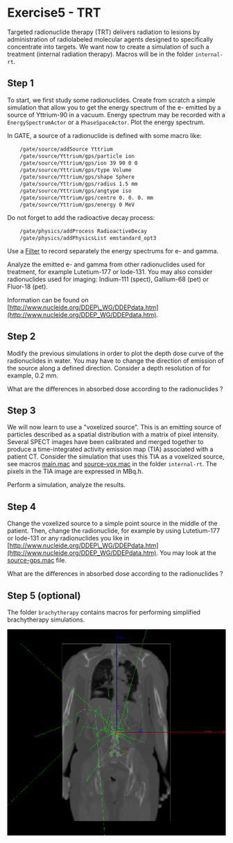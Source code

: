 # Exercise5 - TRT

Targeted radionuclide therapy \(TRT\) delivers radiation to lesions by administration of radiolabeled molecular agents designed to specifically concentrate into targets. We want now to create a simulation of such a treatment \(internal radiation therapy\). Macros will be in the folder `internal-rt`.

## Step 1

To start, we first study some radionuclides. Create from scratch a simple simulation that allow you to get the energy spectrum of the e- emitted by a source of Yttrium-90 in a vacuum. Energy spectrum may be recorded with a `EnergySpectrumActor` or a `PhaseSpaceActor`. Plot the energy spectrum.

In GATE, a source of a radionuclide is defined with some macro like:

```text
    /gate/source/addSource Yttrium
    /gate/source/Yttrium/gps/particle ion
    /gate/source/Yttrium/gps/ion 39 90 0 0
    /gate/source/Yttrium/gps/type Volume
    /gate/source/Yttrium/gps/shape Sphere
    /gate/source/Yttrium/gps/radius 1.5 mm
    /gate/source/Yttrium/gps/angtype iso
    /gate/source/Yttrium/gps/centre 0. 0. 0. mm
    /gate/source/Yttrium/gps/energy 0 MeV
```

Do not forget to add the radioactive decay process:

```text
    /gate/physics/addProcess RadioactiveDecay
    /gate/physics/addPhysicsList emstandard_opt3
```

Use a [Filter](http://wiki.opengatecollaboration.org/index.php/Users_Guide:Tools_to_Interact_with_the_Simulation_:_Actors#Filters) to record separately the energy spectrums for e- and gamma.

Analyze the emitted e- and gamma from other radionuclides used for treatment, for example Lutetium-177 or Iode-131. You may also consider radionuclides used for imaging: Indium-111 \(spect\), Gallium-68 \(pet\) or Fluor-18 \(pet\).

Information can be found on [http://www.nucleide.org/DDEP\_WG/DDEPdata.htm](http://www.nucleide.org/DDEP_WG/DDEPdata.htm).

## Step 2

Modify the previous simulations in order to plot the depth dose curve of the radionuclides in water. You may have to change the direction of emission of the source along a defined direction. Consider a depth resolution of for example, 0.2 mm.

What are the differences in absorbed dose according to the radionuclides ?

## Step 3

We will now learn to use a "voxelized source". This is an emitting source of particles described as a spatial distribution with a matrix of pixel intensity. Several SPECT images have been calibrated and merged together to produce a time-integrated activity emission map \(TIA\) associated with a patient CT. Consider the simulation that uses this TIA as a voxelized source, see macros [main.mac](https://gitlab.in2p3.fr/david.sarrut/gate-exercices/blob/master/internal-rt/mac/main.mac) and [source-vox.mac](https://gitlab.in2p3.fr/david.sarrut/gate-exercices/blob/master/internal-rt/mac/source-vox.mac) in the folder `internal-rt`. The pixels in the TIA image are expressed in MBq.h.

Perform a simulation, analyze the results.

## Step 4

Change the voxelized source to a simple point source in the middle of the patient. Then, change the radionuclide, for example by using Lutetium-177 or Iode-131 or any radionuclides you like in [http://www.nucleide.org/DDEP\_WG/DDEPdata.htm](http://www.nucleide.org/DDEP_WG/DDEPdata.htm). You may look at the [source-gps.mac](https://gitlab.in2p3.fr/david.sarrut/gate-exercices/blob/master/internal-rt/mac/source-gps.mac) file.

What are the differences in absorbed dose according to the radionuclides ?

## Step 5 \(optional\)

The folder `brachytherapy` contains macros for performing simplified brachytherapy simulations.

![](.gitbook/assets/simu-trt.png)

